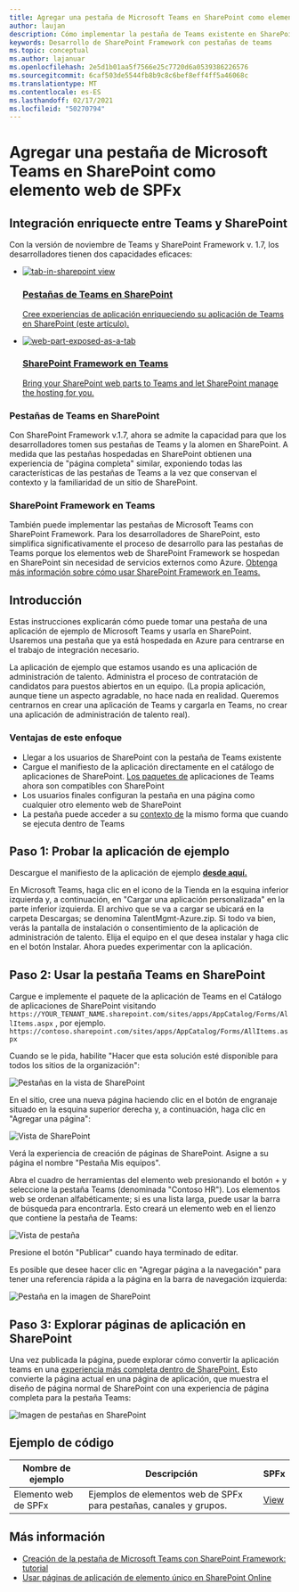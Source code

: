 ```yaml
---
title: Agregar una pestaña de Microsoft Teams en SharePoint como elemento web de SPFx
author: laujan
description: Cómo implementar la pestaña de Teams existente en SharePoint como un elemento web de SharePoint Framework.
keywords: Desarrollo de SharePoint Framework con pestañas de teams
ms.topic: conceptual
ms.author: lajanuar
ms.openlocfilehash: 2e5d1b01aa5f7566e25c7720d6a0539386226576
ms.sourcegitcommit: 6caf503de5544fb8b9c8c6bef8eff4ff5a46068c
ms.translationtype: MT
ms.contentlocale: es-ES
ms.lasthandoff: 02/17/2021
ms.locfileid: "50270794"
---
```

# <a name="adding-a-microsoft-teams-tab-in-sharepoint-as-an-spfx-web-part"></a>Agregar una pestaña de Microsoft Teams en SharePoint como elemento web de SPFx

## <a name="rich-integration-between-teams-and-sharepoint"></a>Integración enriquecte entre Teams y SharePoint

Con la versión de noviembre de Teams y SharePoint Framework v. 1.7, los desarrolladores tienen dos capacidades eficaces:

<ul  class="panelContent cardsC">
<li>
    <a href="#introduction">
        <div class="cardSize">
            <div class="cardPadding">
                <div class="card">
                    <div class="cardImageOuter">
                        <div class="cardImage bgdAccent1">
                            <img src="~/assets/images/tabs/tabs-in-sharepoint/image084.png" alt="tab-in-sharepoint view"/>
                        </div>
                    </div>
                    <div class="cardText">
                        <h3>Pestañas de Teams en SharePoint</h3>
                        <p>Cree experiencias de aplicación enriqueciendo su aplicación de Teams en SharePoint (este artículo).</p>
                    </div>
                </div>
            </div>
        </div>
    </a>
</li>
<li>
    <a href="https://docs.microsoft.com/sharepoint/dev/spfx/web-parts/get-started/using-web-part-as-ms-teams-tab">
        <div class="cardSize">
            <div class="cardPadding">
                <div class="card">
                    <div class="cardImageOuter">
                        <div class="cardImage bgdAccent1">
                            <img src="~/assets/images/tabs/tabs-in-sharepoint/SharePoint-web-part-exposed-as-a-Tab-in-Microsoft-Teams.png" alt="web-part-exposed-as-a-tab" />
                        </div>
                    </div>
                    <div class="cardText">
                        <h3>SharePoint Framework en Teams</h3>
                        <p>Bring your SharePoint web parts to Teams and let SharePoint manage the hosting for you.</p>
                    </div>
                </div>
            </div>
        </div>
    </a>
</li>
</ul>

### <a name="teams-tabs-in-sharepoint"></a>Pestañas de Teams en SharePoint

Con SharePoint Framework v.1.7, ahora se admite la capacidad para que los desarrolladores tomen sus pestañas de Teams y la alomen en SharePoint. A medida que las pestañas hospedadas en SharePoint obtienen una experiencia de "página completa" similar, exponiendo todas las características de las pestañas de Teams a la vez que conservan el contexto y la familiaridad de un sitio de SharePoint.

### <a name="sharepoint-framework-in-teams"></a>SharePoint Framework en Teams

También puede implementar las pestañas de Microsoft Teams con SharePoint Framework. Para los desarrolladores de SharePoint, esto simplifica significativamente el proceso de desarrollo para las pestañas de Teams porque los elementos web de SharePoint Framework se hospedan en SharePoint sin necesidad de servicios externos como Azure. [Obtenga más información sobre cómo usar SharePoint Framework en Teams.](/sharepoint/dev/spfx/web-parts/get-started/using-web-part-as-ms-teams-tab)

## <a name="introduction"></a>Introducción

Estas instrucciones explicarán cómo puede tomar una pestaña de una aplicación de ejemplo de Microsoft Teams y usarla en SharePoint. Usaremos una pestaña que ya está hospedada en Azure para centrarse en el trabajo de integración necesario.

La aplicación de ejemplo que estamos usando es una aplicación de administración de talento. Administra el proceso de contratación de candidatos para puestos abiertos en un equipo. (La propia aplicación, aunque tiene un aspecto agradable, no hace nada en realidad. Queremos centrarnos en crear una aplicación de Teams y cargarla en Teams, no crear una aplicación de administración de talento real).

### <a name="benefits-of-this-approach"></a>Ventajas de este enfoque

- Llegar a los usuarios de SharePoint con la pestaña de Teams existente
- Cargue el manifiesto de la aplicación directamente en el catálogo de aplicaciones de SharePoint. [Los paquetes de](~/concepts/build-and-test/apps-package.md) aplicaciones de Teams ahora son compatibles con SharePoint
- Los usuarios finales configuran la pestaña en una página como cualquier otro elemento web de SharePoint
- La pestaña puede acceder a su [contexto de](~/tabs/how-to/access-teams-context.md) la mismo forma que cuando se ejecuta dentro de Teams

## <a name="step-1-testing-the-sample-app"></a>Paso 1: Probar la aplicación de ejemplo

Descargue el manifiesto de la aplicación de ejemplo [**desde aquí.**](https://github.com/MicrosoftDocs/msteams-docs/raw/master/msteams-platform/assets/downloads/TalentMgmt-Azure.zip)

En Microsoft Teams, haga clic en el icono de la Tienda en la esquina inferior izquierda y, a continuación, en "Cargar una aplicación personalizada" en la parte inferior izquierda. El archivo que se va a cargar se ubicará en la carpeta Descargas; se denomina TalentMgmt-Azure.zip. Si todo va bien, verás la pantalla de instalación o consentimiento de la aplicación de administración de talento. Elija el equipo en el que desea instalar y haga clic en el botón Instalar. Ahora puedes experimentar con la aplicación.

## <a name="step-2-using-the-teams-tab-in-sharepoint"></a>Paso 2: Usar la pestaña Teams en SharePoint

Cargue e implemente el paquete de la aplicación de Teams en el Catálogo de aplicaciones de SharePoint visitando `https://YOUR_TENANT_NAME.sharepoint.com/sites/apps/AppCatalog/Forms/AllItems.aspx` , por ejemplo. `https://contoso.sharepoint.com/sites/apps/AppCatalog/Forms/AllItems.aspx`

Cuando se le pida, habilite "Hacer que esta solución esté disponible para todos los sitios de la organización":

![Pestañas en la vista de SharePoint](~/assets/images/tabs/tabs-in-sharepoint/image065.png)

En el sitio, cree una nueva página haciendo clic en el botón de engranaje situado en la esquina superior derecha y, a continuación, haga clic en "Agregar una página":

![Vista de SharePoint](~/assets/images/tabs/tabs-in-sharepoint/image066.png)

Verá la experiencia de creación de páginas de SharePoint. Asigne a su página el nombre "Pestaña Mis equipos".

Abra el cuadro de herramientas del elemento web presionando el botón + y seleccione la pestaña Teams (denominada "Contoso HR"). Los elementos web se ordenan alfabéticamente; si es una lista larga, puede usar la barra de búsqueda para encontrarla. Esto creará un elemento web en el lienzo que contiene la pestaña de Teams:

![Vista de pestaña](~/assets/images/tabs/tabs-in-sharepoint/image071.png)

Presione el botón "Publicar" cuando haya terminado de editar.

Es posible que desee hacer clic en "Agregar página a la navegación" para tener una referencia rápida a la página en la barra de navegación izquierda:

![Pestaña en la imagen de SharePoint](~/assets/images/tabs/tabs-in-sharepoint/image073.png)

## <a name="step-3-explore-app-pages-in-sharepoint"></a>Paso 3: Explorar páginas de aplicación en SharePoint

Una vez publicada la página, puede explorar cómo convertir la aplicación teams en una [experiencia más completa dentro de SharePoint.](/sharepoint/dev/spfx/web-parts/single-part-app-pages) Esto convierte la página actual en una página de aplicación, que muestra el diseño de página normal de SharePoint con una experiencia de página completa para la pestaña Teams:

![Imagen de pestañas en SharePoint](~/assets/images/tabs/tabs-in-sharepoint/image085.png)

## <a name="code-sample"></a>Ejemplo de código
| **Nombre de ejemplo** | **Descripción** | **SPFx** |
|-----------------|-----------------|----------|
| Elemento web de SPFx | Ejemplos de elementos web de SPFx para pestañas, canales y grupos. | [View](https://github.com/OfficeDev/Microsoft-Teams-Samples/tree/main/samples/tab-channel-group/spfx)

## <a name="more-information"></a>Más información

- [Creación de la pestaña de Microsoft Teams con SharePoint Framework: tutorial](/sharepoint/dev/spfx/web-parts/get-started/using-web-part-as-ms-teams-tab)
- [Usar páginas de aplicación de elemento único en SharePoint Online](/sharepoint/dev/spfx/web-parts/single-part-app-pages)
